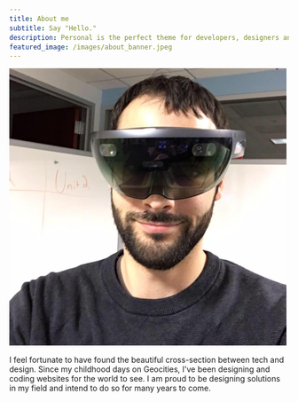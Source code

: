 ```yaml
---
title: About me
subtitle: Say "Hello."
description: Personal is the perfect theme for developers, designers and other creatives.
featured_image: /images/about_banner.jpeg
---
```


<img src="/images/about_pic.jpg" style="max-width: 500px;"/>

I feel fortunate to have found the beautiful cross-section between tech and design. Since my childhood days on Geocities, I've been designing and coding websites for the world to see. I am proud to be designing solutions in my field and intend to do so for many years to come.

<!-- <button onclick="window.location.href = '#';" class="button button--large--centered">My Resume</button>
<br> -->